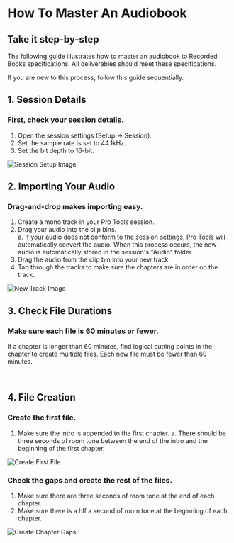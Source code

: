 # How To Master An Audiobook

## Take it step-by-step

The following guide illustrates how to master an audiobook to Recorded Books specifications. All deliverables should meet these specifications. 

If you are new to this process, follow this guide sequentially. 

## 1. Session Details 

### First, check your session details. 
 1. Open the session settings (Setup -> Session).
 2. Set the sample rate is set to 44.1kHz. 
 3. Set the bit depth to 16-bit. 


![Session Setup Image](https://github.com/B-Mags/How-To-Docs/blob/main/assets/SessionSetup.png)

## 2. Importing Your Audio

### Drag-and-drop makes importing easy. 
1. Create a mono track in your Pro Tools session.
2. Drag your audio into the clip bins.  
    a. If your audio does not conform to the session settings, Pro Tools will automatically convert the audio. When this process occurs, the new audio is automatically stored in the session's "Audio" folder. 
3. Drag the audio from the clip bin into your new track. 
4. Tab through the tracks to make sure the chapters are in order on the track.

![New Track Image](https://github.com/B-Mags/How-To-Docs/blob/main/assets/NewTrack.png)

## 3. Check File Durations

### Make sure each file is 60 minutes or fewer. 

If a chapter is longer than 60 minutes, find logical cutting points in the chapter to create multiple files. Each new file must be fewer than 60 minutes. 

<br />

## 4. File Creation

### Create the first file. 

1. Make sure the intro is appended to the first chapter.
   a. There should be three seconds of room tone between the end of the intro and the beginning of the first chapter.

![Create First File](https://github.com/B-Mags/How-To-Docs/blob/main/assets/FirstFile.png)

### Check the gaps and create the rest of the files. 

1. Make sure there are three seconds of room tone at the end of each chapter.
2. Make sure there is a hlf a second of room tone at the beginning of each chapter. 

![Create Chapter Gaps](https://github.com/B-Mags/How-To-Docs/blob/main/ChapterGaps.png)
